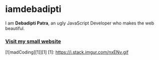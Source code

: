 # iamdebadipti

I am **Debadipti Patra**, an ugly JavaScript Developer who makes the web beautiful.

### [Visit my small website](https://debadipti.me/)

[![madCoding][1]][1]
[1]: https://i.stack.imgur.com/nxENv.gif
